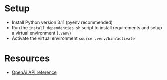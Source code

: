 # Setup
- Install Python version 3.11 (pyenv recommended)
- Run the `install_dependencies.sh` script to install requirements and setup a virtual environment (`.venv`)
- Activate the virtual environment `source .venv/bin/activate`

# Resources
- [OpenAi API reference](https://platform.openai.com/docs/api-reference/introduction)